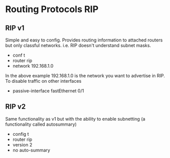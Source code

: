 # Routing Protocols RIP

## RIP v1

Simple and easy to config.  Provides routing information to attached routers but only classful networks.  i.e. RIP doesn't understand subnet masks.

* conf t
* router rip
* network 192.168.1.0 

In the above example 192.168.1.0 is the network you want to advertise in RIP.  To disable traffic on other interfaces

* passive-interface fastEthernet 0/1

## RIP v2

Same functionality as v1 but with the ability to enable subnetting (a functionality called autosummary)

* config t
* router rip 
* version 2
* no auto-summary